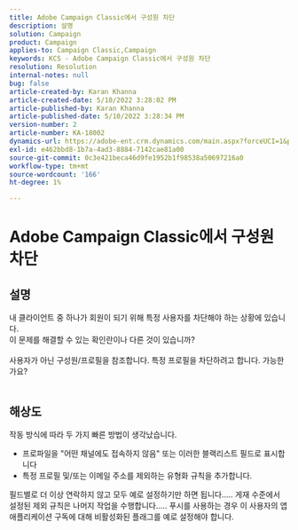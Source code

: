 ```yaml
---
title: Adobe Campaign Classic에서 구성원 차단
description: 설명
solution: Campaign
product: Campaign
applies-to: Campaign Classic,Campaign
keywords: KCS - Adobe Campaign Classic에서 구성원 차단
resolution: Resolution
internal-notes: null
bug: false
article-created-by: Karan Khanna
article-created-date: 5/10/2022 3:28:02 PM
article-published-by: Karan Khanna
article-published-date: 5/10/2022 3:28:34 PM
version-number: 2
article-number: KA-18002
dynamics-url: https://adobe-ent.crm.dynamics.com/main.aspx?forceUCI=1&pagetype=entityrecord&etn=knowledgearticle&id=e5fe0dc6-75d0-ec11-a7b5-00224809c556
exl-id: e462bbd8-1b7a-4ad3-8884-7142cae81a00
source-git-commit: 0c3e421beca46d9fe1952b1f98538a50697216a0
workflow-type: tm+mt
source-wordcount: '166'
ht-degree: 1%

---
```


# Adobe Campaign Classic에서 구성원 차단

## 설명

내 클라이언트 중 하나가 회원이 되기 위해 특정 사용자를 차단해야 하는 상황에 있습니다.
<br>이 문제를 해결할 수 있는 확인란이나 다른 것이 있습니까?<br><br>사용자가 아닌 구성원/프로필을 참조합니다. 특정 프로필을 차단하려고 합니다. 가능한가요?
<br> 

## 해상도


작동 방식에 따라 두 가지 빠른 방법이 생각났습니다.

- 프로파일을 &quot;어떤 채널에도 접속하지 않음&quot; 또는 이러한 블랙리스트 필드로 표시합니다
- 특정 프로필 및/또는 이메일 주소를 제외하는 유형화 규칙을 추가합니다.




필드별로 더 이상 연락하지 않고 모두 예로 설정하기만 하면 됩니다..... 게재 수준에서 설정된 제외 규칙은 나머지 작업을 수행합니다..... 푸시를 사용하는 경우 이 사용자의 앱 애플리케이션 구독에 대해 비활성화된 플래그를 예로 설정해야 합니다.
